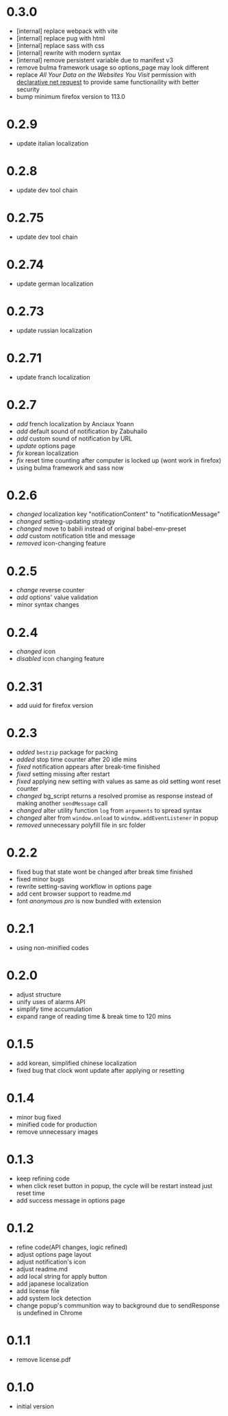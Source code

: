 # 0.3.0

- [internal] replace webpack with vite
- [internal] replace pug with html
- [internal] replace sass with css
- [internal] rewrite with modern syntax
- [internal] remove persistent variable due to manifest v3
- remove bulma framework usage so options_page may look different
- replace _All Your Data on the Websites You Visit_ permission with [declarative net request](https://developer.mozilla.org/en-US/docs/Mozilla/Add-ons/WebExtensions/manifest.json/declarative_net_request) to provide same functionaility with better security
- bump minimum firefox version to 113.0

# 0.2.9

- update italian localization

# 0.2.8

- update dev tool chain

# 0.2.75

- update dev tool chain

# 0.2.74

- update german localization

# 0.2.73

- update russian localization

# 0.2.71

- update franch localization

# 0.2.7

- _add_ french localization by Anciaux Yoann
- _add_ default sound of notification by Zabuhailo
- _add_ custom sound of notification by URL
- _update_ options page
- _fix_ korean localization
- _fix_ reset time counting after computer is locked up (wont work in firefox)
- using bulma framework and sass now

# 0.2.6

- _changed_ localization key "notificationContent" to "notificationMessage"
- _changed_ setting-updating strategy
- _changed_ move to babili instead of original babel-env-preset
- _add_ custom notification title and message
- _removed_ icon-changing feature

# 0.2.5

- _change_ reverse counter
- _add_ options' value validation
- minor syntax changes

# 0.2.4

- _changed_ icon
- _disabled_ icon changing feature

# 0.2.31

- add uuid for firefox version

# 0.2.3

- _added_ `bestzip` package for packing
- _added_ stop time counter after 20 idle mins
- _fixed_ notification appears after break-time finished
- _fixed_ setting missing after restart
- _fixed_ applying new setting with values as same as old setting wont reset counter
- _changed_ bg_script returns a resolved promise as response instead of making another `sendMessage` call
- _changed_ alter utility function `log` from `arguments` to spread syntax
- _changed_ alter from `window.onload` to `window.addEventListener` in popup
- _removed_ unnecessary polyfill file in src folder

# 0.2.2

- fixed bug that state wont be changed after break time finished
- fixed minor bugs
- rewrite setting-saving workflow in options page
- add cent browser support to readme.md
- font _anonymous pro_ is now bundled with extension

# 0.2.1

- using non-minified codes

# 0.2.0

- adjust structure
- unify uses of alarms API
- simplify time accumulation
- expand range of reading time & break time to 120 mins

# 0.1.5

- add korean, simplified chinese localization
- fixed bug that clock wont update after applying or resetting

# 0.1.4

- minor bug fixed
- minified code for production
- remove unnecessary images

# 0.1.3

- keep refining code
- when click reset button in popup, the cycle will be restart instead just reset time
- add success message in options page

# 0.1.2

- refine code(API changes, logic refined)
- adjust options page layout
- adjust notification's icon
- adjust readme.md
- add local string for apply button
- add japanese localization
- add license file
- add system lock detection
- change popup's communition way to background due to sendResponse is undefined in Chrome

# 0.1.1

- remove license.pdf

# 0.1.0

- initial version
